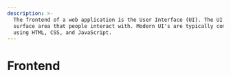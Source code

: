 ```yaml
---
description: >-
  The frontend of a web application is the User Interface (UI). The UI is the
  surface area that people interact with. Modern UI's are typically composed of
  using HTML, CSS, and JavaScript.
---
```


# Frontend

